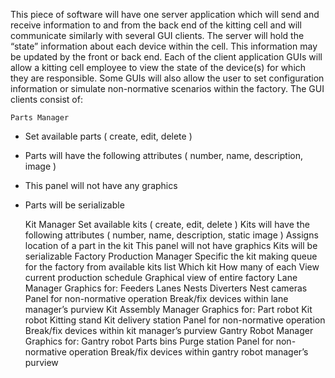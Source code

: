 This piece of software will have one server application which will send and receive information to and from the back end of the kitting cell and will communicate similarly with several GUI clients.  The server will hold the “state” information about each device within the cell.  This information may be updated by the front or back end.  Each of the client application GUIs will allow a kitting cell employee to view the state of the device(s) for which they are responsible.  Some GUIs will also allow the user to set configuration information or simulate non-normative scenarios within the factory.  The GUI clients consist of:

    Parts Manager
* Set available parts ( create, edit, delete )
* Parts will have the following attributes ( number, name, description, image )
* This panel will not have any graphics
* Parts will be serializable

    Kit Manager
        Set available kits ( create, edit, delete )
        Kits will have the following attributes ( number, name, description, static image )
        Assigns location of a part in the kit
        This panel will not have graphics
        Kits will be serializable
    Factory Production Manager
        Specific the kit making queue for the factory from available kits list
            Which kit
            How many of each
        View current production schedule
        Graphical view of entire factory
    Lane Manager
        Graphics for:
            Feeders
            Lanes
            Nests
            Diverters
            Nest cameras
        Panel for non-normative operation
            Break/fix devices within lane manager’s purview
    Kit Assembly Manager
        Graphics for:
            Part robot
            Kit robot
            Kitting stand
            Kit delivery station
        Panel for non-normative operation
            Break/fix devices within kit manager’s purview
    Gantry Robot Manager
        Graphics for:
            Gantry robot
            Parts bins
            Purge station
        Panel for non-normative operation
            Break/fix devices within gantry robot manager’s purview